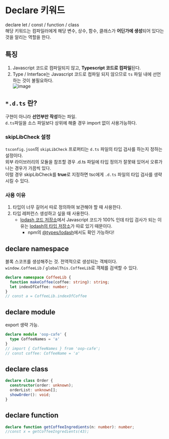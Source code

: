 # Declare 키워드
declare let / const / function / class    
해당 키워드는 컴파일러에게 해당 변수, 상수, 함수, 클래스가 **어딘가에 생성**되어 있다는 것을 알리는 역할을 한다.

## 특징
1. Javascript 코드로 컴파일되지 않고, **Typescript 코드로 컴파일**된다.
2. Type / Interface는 Javascript 코드로 컴파일 되지 않으므로 `ts` 파일 내에 선언하는 것이 불필요하다.   
![image](https://user-images.githubusercontent.com/48716298/170878139-7e51ac49-0075-4ebe-aba4-ac3f5793dee3.png)

## `*.d.ts` 란?
구현이 아니라 **선언부만 작성**하는 파일.   
`d.ts`파일을 소스 파일보다 상위에 해줄 경우 import 없이 사용가능하다.   

### skipLibCheck 설정
`tsconfig.json`의 `skipLibCheck` 프로퍼티는 `d.ts` 파일의 타입 검사를 하는지 정하는 설정이다.   
외부 라이브러리의 모듈을 참조할 경우 .d.ts 파일에 타입 정의가 잘못돼 있어서 오류가 나는 경우가 가끔씩 있다.   
이럴 경우 skipLibCheck를 **true**로 지정하면 tsc에게 `.d.ts` 파일의 타입 검사를 생략시킬 수 있다.   

### 사용 이유
1. 타입이 너무 길어서 따로 정의하여 보관해야 할 때 사용한다.
2. 타입 레퍼런스 생성하고 싶을 때 사용한다.
   - [lodash 코드 저장소](https://github.com/lodash/lodash)에서 Javascript 코드가 100% 인데 타입 검사가 되는 이유는 [lodash의 타입 저장소](https://github.com/DefinitelyTyped/DefinitelyTyped/tree/master/types/lodash)가 따로 있기 때문이다. 
     - npm의 [@types/lodash](https://www.npmjs.com/package/@types/lodash)에서도 확인 가능하다!

## declare namespace
블록 스코프를 생성해주는 것. 전역적으로 생성되는 객체이다.    
`window.CoffeeLib` / `globalThis.CoffeeLib`로 객체를 검색할 수 있다.
```typescript
declare namespace CoffeeLib {
  function makeCoffee(coffee: string): string;
  let indexOfCoffee: number;
}
// const a = CoffeeLib.indexOfCoffee
```

## declare module
export 생략 가능.
```typescript
declare module 'oop-cafe' {
  type CoffeeNames = 'a'
}
// import { CoffeeNames } from 'oop-cafe';
// const coffee: CoffeeName = 'a'
```

## declare class
```typescript
declare class Order {
  constructor(order: unknown);
  orderList: unknown[];
  showOrder(): void;
}
```

## declare function
```typescript
declare function getCoffeeIngredients(n: number): number;
//const x = getCoffeeIngredients(43);
```